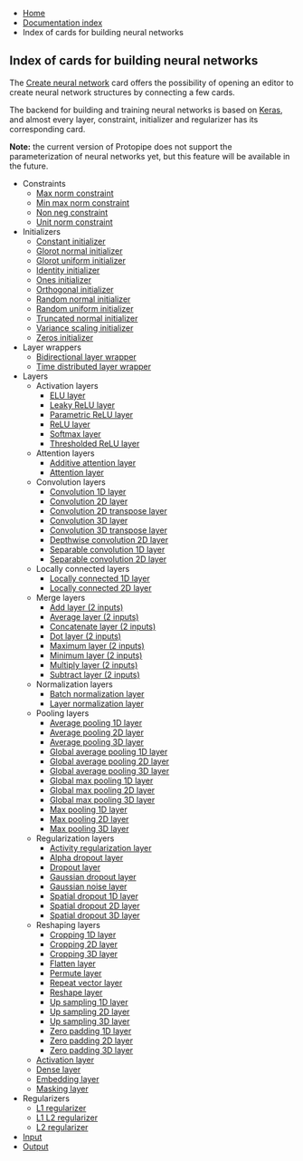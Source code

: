 <ul class="breadcrumb">
    <li><a href="">Home</a></li>
    <li><a href="documentation">Documentation index</a></li>
    <li>Index of cards for building neural networks</li>
</ul>

## Index of cards for building neural networks

The [Create neural network](cards/createNeuralNetwork) card offers the possibility of opening an editor to create neural network structures by connecting a few cards.

The backend for building and training neural networks is based on [Keras](https://keras.io/), and almost every layer, constraint, initializer and regularizer has its corresponding card.

**Note:** the current version of Protopipe does not support the parameterization of neural networks yet, but this feature will be available in the future.

* Constraints
    * [Max norm constraint](neural_network_cards/constraint_MaxNorm)
    * [Min max norm constraint](neural_network_cards/constraint_MinMaxNorm)
    * [Non neg constraint](neural_network_cards/constraint_NonNeg)
    * [Unit norm constraint](neural_network_cards/constraint_UnitNorm)
* Initializers
    * [Constant initializer](neural_network_cards/initializer_Constant)
    * [Glorot normal initializer](neural_network_cards/initializer_GlorotNormal)
    * [Glorot uniform initializer](neural_network_cards/initializer_GlorotUniform)
    * [Identity initializer](neural_network_cards/initializer_Identity)
    * [Ones initializer](neural_network_cards/initializer_Ones)
    * [Orthogonal initializer](neural_network_cards/initializer_Orthogonal)
    * [Random normal initializer](neural_network_cards/initializer_RandomNormal)
    * [Random uniform initializer](neural_network_cards/initializer_RandomUniform)
    * [Truncated normal initializer](neural_network_cards/initializer_TruncatedNormal)
    * [Variance scaling initializer](neural_network_cards/initializer_VarianceScaling)
    * [Zeros initializer](neural_network_cards/initializer_Zeros)
* Layer wrappers
    * [Bidirectional layer wrapper](neural_network_cards/layer_Bidirectional)
    * [Time distributed layer wrapper](neural_network_cards/layer_TimeDistributed)
* Layers
    * Activation layers
        * [ELU layer](neural_network_cards/layer_ELU)
        * [Leaky ReLU layer](neural_network_cards/layer_LeakyReLU)
        * [Parametric ReLU layer](neural_network_cards/layer_PReLU)
        * [ReLU layer](neural_network_cards/layer_ReLU)
        * [Softmax layer](neural_network_cards/layer_Softmax)
        * [Thresholded ReLU layer](neural_network_cards/layer_ThresholdedReLU)
    * Attention layers
        * [Additive attention layer](neural_network_cards/layer_AdditiveAttention)
        * [Attention layer](neural_network_cards/layer_Attention)
    * Convolution layers
        * [Convolution 1D layer](neural_network_cards/layer_Conv1D)
        * [Convolution 2D layer](neural_network_cards/layer_Conv2D)
        * [Convolution 2D transpose layer](neural_network_cards/layer_Conv2DTranspose)
        * [Convolution 3D layer](neural_network_cards/layer_Conv3D)
        * [Convolution 3D transpose layer](neural_network_cards/layer_Conv3DTranspose)
        * [Depthwise convolution 2D layer](neural_network_cards/layer_DepthwiseConv2D)
        * [Separable convolution 1D layer](neural_network_cards/layer_SeparableConv1D)
        * [Separable convolution 2D layer](neural_network_cards/layer_SeparableConv2D)
    * Locally connected layers
        * [Locally connected 1D layer](neural_network_cards/layer_LocallyConnected1D)
        * [Locally connected 2D layer](neural_network_cards/layer_LocallyConnected2D)
    * Merge layers
        * [Add layer (2 inputs)](neural_network_cards/mergeLayer2_Add)
        * [Average layer (2 inputs)](neural_network_cards/mergeLayer2_Average)
        * [Concatenate layer (2 inputs)](neural_network_cards/mergeLayer2_Concatenate)
        * [Dot layer (2 inputs)](neural_network_cards/mergeLayer2_Dot)
        * [Maximum layer (2 inputs)](neural_network_cards/mergeLayer2_Maximum)
        * [Minimum layer (2 inputs)](neural_network_cards/mergeLayer2_Minimum)
        * [Multiply layer (2 inputs)](neural_network_cards/mergeLayer2_Multiply)
        * [Subtract layer (2 inputs)](neural_network_cards/mergeLayer2_Subtract)
    * Normalization layers
        * [Batch normalization layer](neural_network_cards/layer_BatchNormalization)
        * [Layer normalization layer](neural_network_cards/layer_LayerNormalization)
    * Pooling layers
        * [Average pooling 1D layer](neural_network_cards/layer_AveragePooling1D)
        * [Average pooling 2D layer](neural_network_cards/layer_AveragePooling2D)
        * [Average pooling 3D layer](neural_network_cards/layer_AveragePooling3D)
        * [Global average pooling 1D layer](neural_network_cards/layer_GlobalAveragePooling1D)
        * [Global average pooling 2D layer](neural_network_cards/layer_GlobalAveragePooling2D)
        * [Global average pooling 3D layer](neural_network_cards/layer_GlobalAveragePooling3D)
        * [Global max pooling 1D layer](neural_network_cards/layer_GlobalMaxPooling1D)
        * [Global max pooling 2D layer](neural_network_cards/layer_GlobalMaxPooling2D)
        * [Global max pooling 3D layer](neural_network_cards/layer_GlobalMaxPooling3D)
        * [Max pooling 1D layer](neural_network_cards/layer_MaxPooling1D)
        * [Max pooling 2D layer](neural_network_cards/layer_MaxPooling2D)
        * [Max pooling 3D layer](neural_network_cards/layer_MaxPooling3D)
    * Regularization layers
        * [Activity regularization layer](neural_network_cards/layer_ActivityRegularization)
        * [Alpha dropout layer](neural_network_cards/layer_AlphaDropout)
        * [Dropout layer](neural_network_cards/layer_Dropout)
        * [Gaussian dropout layer](neural_network_cards/layer_GaussianDropout)
        * [Gaussian noise layer](neural_network_cards/layer_GaussianNoise)
        * [Spatial dropout 1D layer](neural_network_cards/layer_SpatialDropout1D)
        * [Spatial dropout 2D layer](neural_network_cards/layer_SpatialDropout2D)
        * [Spatial dropout 3D layer](neural_network_cards/layer_SpatialDropout3D)
    * Reshaping layers
        * [Cropping 1D layer](neural_network_cards/layer_Cropping1D)
        * [Cropping 2D layer](neural_network_cards/layer_Cropping2D)
        * [Cropping 3D layer](neural_network_cards/layer_Cropping3D)
        * [Flatten layer](neural_network_cards/layer_Flatten)
        * [Permute layer](neural_network_cards/layer_Permute)
        * [Repeat vector layer](neural_network_cards/layer_RepeatVector)
        * [Reshape layer](neural_network_cards/layer_Reshape)
        * [Up sampling 1D layer](neural_network_cards/layer_UpSampling1D)
        * [Up sampling 2D layer](neural_network_cards/layer_UpSampling2D)
        * [Up sampling 3D layer](neural_network_cards/layer_UpSampling3D)
        * [Zero padding 1D layer](neural_network_cards/layer_ZeroPadding1D)
        * [Zero padding 2D layer](neural_network_cards/layer_ZeroPadding2D)
        * [Zero padding 3D layer](neural_network_cards/layer_ZeroPadding3D)
    * [Activation layer](neural_network_cards/layer_Activation)
    * [Dense layer](neural_network_cards/layer_Dense)
    * [Embedding layer](neural_network_cards/layer_Embedding)
    * [Masking layer](neural_network_cards/layer_Masking)
* Regularizers
    * [L1 regularizer](neural_network_cards/regularizer_l1)
    * [L1 L2 regularizer](neural_network_cards/regularizer_l1_l2)
    * [L2 regularizer](neural_network_cards/regularizer_l2)
* [Input](neural_network_cards/input)
* [Output](neural_network_cards/output)
